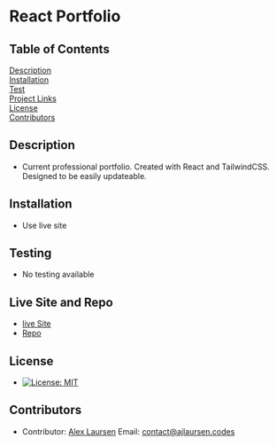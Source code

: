 
# React Portfolio

## Table of Contents
[Description](#description)  
[Installation](#Installation)  
[Test](#Testing)  
[Project Links](#live-Site-and-Repo)  
[License](#License)  
[Contributors](#Contributors)  

## Description
* Current professional portfolio. Created with React and TailwindCSS. Designed to be easily updateable.

## Installation
* Use live site

## Testing
* No testing available

## Live Site and Repo
* [live Site](https://ajlaursen.codes)
* [Repo](https://github.com/ajlaursen/react-portfolio)

## License
* [![License: MIT](https://img.shields.io/badge/License-MIT-yellow.svg)](https://opensource.org/licenses/MIT)

## Contributors
* Contributor: [Alex Laursen](https://github.com/Ajlaursen) Email: [contact@ajlaursen.codes](mailto:contact@ajlaursen.codes)

